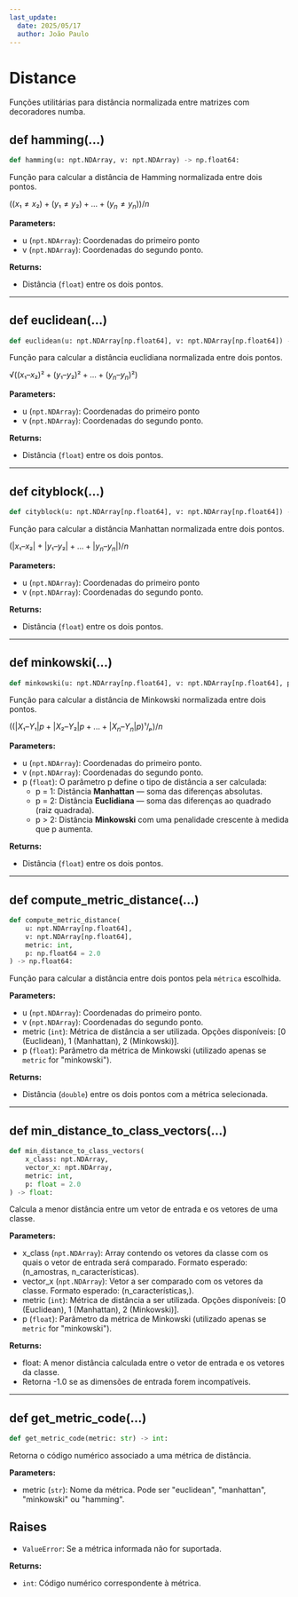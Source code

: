 ```yaml
---
last_update:
  date: 2025/05/17
  author: João Paulo
---
```


# Distance

Funções utilitárias para distância normalizada entre matrizes com decoradores numba.

## def hamming(...)

```python
def hamming(u: npt.NDArray, v: npt.NDArray) -> np.float64:
```

Função para calcular a distância de Hamming normalizada entre dois pontos.

    
$((x₁ ≠ x₂) + (y₁ ≠ y₂) + ... + (y_n ≠ y_n)) / n$


**Parameters:**
* u (``npt.NDArray``): Coordenadas do primeiro ponto
* v (``npt.NDArray``): Coordenadas do segundo ponto.

**Returns:**
* Distância (``float``) entre os dois pontos.

---

## def euclidean(...)

```python
def euclidean(u: npt.NDArray[np.float64], v: npt.NDArray[np.float64]) -> np.float64:
```

Função para calcular a distância euclidiana normalizada entre dois pontos.

$√( (x₁ – x₂)² + (y₁ – y₂)² + ... + (y_n – y_n)²)$



**Parameters:**
* u (``npt.NDArray``): Coordenadas do primeiro ponto
* v (``npt.NDArray``): Coordenadas do segundo ponto.

**Returns:**
* Distância (``float``) entre os dois pontos.

---

## def cityblock(...)

```python
def cityblock(u: npt.NDArray[np.float64], v: npt.NDArray[np.float64]) -> np.float64:
```

Função para calcular a distância Manhattan normalizada entre dois pontos.
    
$(|x₁ – x₂| + |y₁ – y₂| + ... + |y_n – y_n|) / n$


**Parameters:**
* u (``npt.NDArray``): Coordenadas do primeiro ponto
* v (``npt.NDArray``): Coordenadas do segundo ponto.

**Returns:**
* Distância (``float``) entre os dois pontos.

---

## def minkowski(...)

```python
def minkowski(u: npt.NDArray[np.float64], v: npt.NDArray[np.float64], p: float = 2.0):
```

Função para calcular a distância de Minkowski normalizada entre dois pontos.
    
$(( |X₁ – Y₁|p + |X₂ – Y₂|p + ... + |X_n – Y_n|p) ¹/ₚ) / n$


**Parameters:**
* u (``npt.NDArray``): Coordenadas do primeiro ponto.
* v (``npt.NDArray``): Coordenadas do segundo ponto.
* p (``float``): O parâmetro p define o tipo de distância a ser calculada:
    - p = 1: Distância **Manhattan** — soma das diferenças absolutas.
    - p = 2: Distância **Euclidiana** — soma das diferenças ao quadrado (raiz quadrada).
    - p > 2: Distância **Minkowski** com uma penalidade crescente à medida que p aumenta.

**Returns:**
* Distância (``float``) entre os dois pontos.

---

## def compute_metric_distance(...)

```python
def compute_metric_distance(
    u: npt.NDArray[np.float64],
    v: npt.NDArray[np.float64],
    metric: int,
    p: np.float64 = 2.0
) -> np.float64:
```

Função para calcular a distância entre dois pontos pela ``métrica`` escolhida.


**Parameters:**
* u (``npt.NDArray``): Coordenadas do primeiro ponto.
* v (``npt.NDArray``): Coordenadas do segundo ponto.
* metric (``int``): Métrica de distância a ser utilizada. Opções disponíveis: [0 (Euclidean), 1 (Manhattan), 2 (Minkowski)].
* p (``float``): Parâmetro da métrica de Minkowski (utilizado apenas se `metric` for "minkowski").
    

**Returns:**
* Distância (``double``) entre os dois pontos com a métrica selecionada.

---

## def min_distance_to_class_vectors(...)

```python
def min_distance_to_class_vectors(
    x_class: npt.NDArray,
    vector_x: npt.NDArray,
    metric: int,
    p: float = 2.0
) -> float:
```

Calcula a menor distância entre um vetor de entrada e os vetores de uma classe.

**Parameters:**
* x_class (``npt.NDArray``): Array contendo os vetores da classe com os quais o vetor de entrada será comparado. Formato esperado: (n_amostras, n_características).
* vector_x (``npt.NDArray``): Vetor a ser comparado com os vetores da classe. Formato esperado: (n_características,).
* metric (``int``): Métrica de distância a ser utilizada. Opções disponíveis: [0 (Euclidean), 1 (Manhattan), 2 (Minkowski)].
* p (``float``): Parâmetro da métrica de Minkowski (utilizado apenas se `metric` for "minkowski").

**Returns:**
* float: A menor distância calculada entre o vetor de entrada e os vetores da classe.
* Retorna -1.0 se as dimensões de entrada forem incompatíveis.

---

## def get_metric_code(...)

```python
def get_metric_code(metric: str) -> int:
```
Retorna o código numérico associado a uma métrica de distância.
  
**Parameters:**
* metric (``str``): Nome da métrica. Pode ser "euclidean", "manhattan", "minkowski" ou "hamming".


**Raises**
----------
* ``ValueError``: Se a métrica informada não for suportada.

**Returns:**
* ``int``: Código numérico correspondente à métrica.